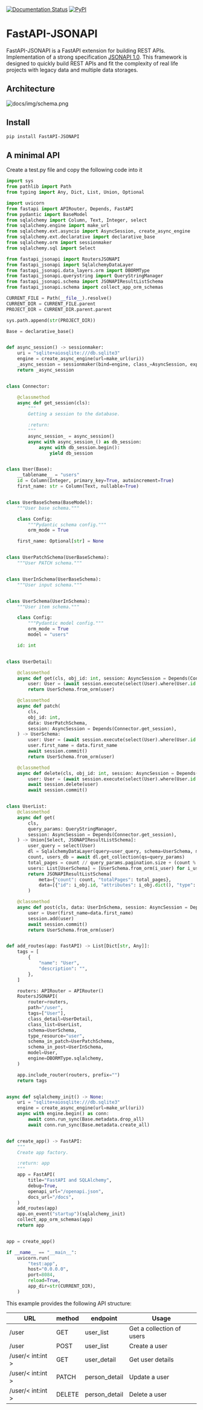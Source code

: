 [![Documentation Status](https://readthedocs.org/projects/fastapi-jsonapi/badge/?version=latest)](https://fastapi-jsonapi.readthedocs.io/en/latest/?badge=latest)
[![PyPI](https://img.shields.io/pypi/v/fastapi-jsonapi?label=PyPI)](https://pypi.org/project/FastAPI-JSONAPI/)

# FastAPI-JSONAPI

FastAPI-JSONAPI is a FastAPI extension for building REST APIs.
Implementation of a strong specification [JSONAPI 1.0](http://jsonapi.org/).
This framework is designed to quickly build REST APIs and fit the complexity
of real life projects with legacy data and multiple data storages.

## Architecture
![docs/img/schema.png](docs/img/schema.png)

## Install

```bash
pip install FastAPI-JSONAPI
```

## A minimal API

Create a test.py file and copy the following code into it

```python
import sys
from pathlib import Path
from typing import Any, Dict, List, Union, Optional

import uvicorn
from fastapi import APIRouter, Depends, FastAPI
from pydantic import BaseModel
from sqlalchemy import Column, Text, Integer, select
from sqlalchemy.engine import make_url
from sqlalchemy.ext.asyncio import AsyncSession, create_async_engine
from sqlalchemy.ext.declarative import declarative_base
from sqlalchemy.orm import sessionmaker
from sqlalchemy.sql import Select

from fastapi_jsonapi import RoutersJSONAPI
from fastapi_jsonapi import SqlalchemyDataLayer
from fastapi_jsonapi.data_layers.orm import DBORMType
from fastapi_jsonapi.querystring import QueryStringManager
from fastapi_jsonapi.schema import JSONAPIResultListSchema
from fastapi_jsonapi.schema import collect_app_orm_schemas

CURRENT_FILE = Path(__file__).resolve()
CURRENT_DIR = CURRENT_FILE.parent
PROJECT_DIR = CURRENT_DIR.parent.parent

sys.path.append(str(PROJECT_DIR))

Base = declarative_base()


def async_session() -> sessionmaker:
    uri = "sqlite+aiosqlite:///db.sqlite3"
    engine = create_async_engine(url=make_url(uri))
    _async_session = sessionmaker(bind=engine, class_=AsyncSession, expire_on_commit=False)
    return _async_session


class Connector:

    @classmethod
    async def get_session(cls):
        """
        Getting a session to the database.

        :return:
        """
        async_session_ = async_session()
        async with async_session_() as db_session:
            async with db_session.begin():
                yield db_session


class User(Base):
    __tablename__ = "users"
    id = Column(Integer, primary_key=True, autoincrement=True)
    first_name: str = Column(Text, nullable=True)


class UserBaseSchema(BaseModel):
    """User base schema."""

    class Config:
        """Pydantic schema config."""
        orm_mode = True

    first_name: Optional[str] = None


class UserPatchSchema(UserBaseSchema):
    """User PATCH schema."""


class UserInSchema(UserBaseSchema):
    """User input schema."""


class UserSchema(UserInSchema):
    """User item schema."""

    class Config:
        """Pydantic model config."""
        orm_mode = True
        model = "users"

    id: int


class UserDetail:

    @classmethod
    async def get(cls, obj_id: int, session: AsyncSession = Depends(Connector.get_session)) -> UserSchema:
        user: User = (await session.execute(select(User).where(User.id == obj_id))).scalar_one()
        return UserSchema.from_orm(user)

    @classmethod
    async def patch(
        cls,
        obj_id: int,
        data: UserPatchSchema,
        session: AsyncSession = Depends(Connector.get_session),
    ) -> UserSchema:
        user: User = (await session.execute(select(User).where(User.id == obj_id))).scalar_one()
        user.first_name = data.first_name
        await session.commit()
        return UserSchema.from_orm(user)

    @classmethod
    async def delete(cls, obj_id: int, session: AsyncSession = Depends(Connector.get_session)) -> None:
        user: User = (await session.execute(select(User).where(User.id == obj_id))).scalar_one()
        await session.delete(user)
        await session.commit()


class UserList:
    @classmethod
    async def get(
        cls,
        query_params: QueryStringManager,
        session: AsyncSession = Depends(Connector.get_session),
    ) -> Union[Select, JSONAPIResultListSchema]:
        user_query = select(User)
        dl = SqlalchemyDataLayer(query=user_query, schema=UserSchema, model=User, session=session)
        count, users_db = await dl.get_collection(qs=query_params)
        total_pages = count // query_params.pagination.size + (count % query_params.pagination.size and 1)
        users: List[UserSchema] = [UserSchema.from_orm(i_user) for i_user in users_db]
        return JSONAPIResultListSchema(
            meta={"count": count, "totalPages": total_pages},
            data=[{"id": i_obj.id, "attributes": i_obj.dict(), "type": "user"} for i_obj in users],
        )

    @classmethod
    async def post(cls, data: UserInSchema, session: AsyncSession = Depends(Connector.get_session)) -> UserSchema:
        user = User(first_name=data.first_name)
        session.add(user)
        await session.commit()
        return UserSchema.from_orm(user)


def add_routes(app: FastAPI) -> List[Dict[str, Any]]:
    tags = [
        {
            "name": "User",
            "description": "",
        },
    ]

    routers: APIRouter = APIRouter()
    RoutersJSONAPI(
        router=routers,
        path="/user",
        tags=["User"],
        class_detail=UserDetail,
        class_list=UserList,
        schema=UserSchema,
        type_resource="user",
        schema_in_patch=UserPatchSchema,
        schema_in_post=UserInSchema,
        model=User,
        engine=DBORMType.sqlalchemy,
    )

    app.include_router(routers, prefix="")
    return tags


async def sqlalchemy_init() -> None:
    uri = "sqlite+aiosqlite:///db.sqlite3"
    engine = create_async_engine(url=make_url(uri))
    async with engine.begin() as conn:
        await conn.run_sync(Base.metadata.drop_all)
        await conn.run_sync(Base.metadata.create_all)


def create_app() -> FastAPI:
    """
    Create app factory.

    :return: app
    """
    app = FastAPI(
        title="FastAPI and SQLAlchemy",
        debug=True,
        openapi_url="/openapi.json",
        docs_url="/docs",
    )
    add_routes(app)
    app.on_event("startup")(sqlalchemy_init)
    collect_app_orm_schemas(app)
    return app


app = create_app()

if __name__ == "__main__":
    uvicorn.run(
        "test:app",
        host="0.0.0.0",
        port=8084,
        reload=True,
        app_dir=str(CURRENT_DIR),
    )

```

This example provides the following API structure:

| URL               | method | endpoint      | Usage                     |
|-------------------|--------|---------------|---------------------------|
| /user             | GET    | user_list     | Get a collection of users |
| /user             | POST   | user_list     | Create a user             |
| /user/< int:int > | GET    | user_detail   | Get user details          |
| /user/< int:int > | PATCH  | person_detail | Update a user             |
| /user/< int:int > | DELETE | person_detail | Delete a user             |
